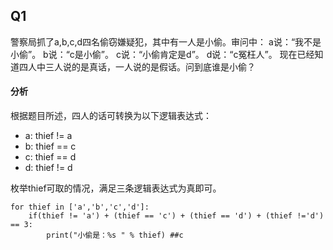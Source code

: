 ## Q1

警察局抓了a,b,c,d四名偷窃嫌疑犯，其中有一人是小偷。审问中：
a说：“我不是小偷”。
b说：“c是小偷”。
c说：“小偷肯定是d”。
d说：“c冤枉人”。
现在已经知道四人中三人说的是真话，一人说的是假话。问到底谁是小偷？

#### 分析
根据题目所述，四人的话可转换为以下逻辑表达式：

- a: thief != a
- b: thief == c
- c: thief == d
- d: thief != d

枚举thief可取的情况，满足三条逻辑表达式为真即可。

```
for thief in ['a','b','c','d']:
    if(thief != 'a') + (thief == 'c') + (thief == 'd') + (thief !='d') == 3:
        print("小偷是：%s " % thief) ##c
```

